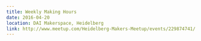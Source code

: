 ```yaml
---
title: Weekly Making Hours
date: 2016-04-20
location: DAI Makerspace, Heidelberg
link: http://www.meetup.com/Heidelberg-Makers-Meetup/events/229874741/
---
```


